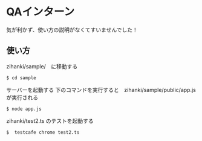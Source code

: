 # QAインターン

気が利かず、使い方の説明がなくてすいませんでした！

## 使い方

zihanki/sample/　に移動する

```
$ cd sample
```

サーバーを起動する
下のコマンドを実行すると　zihanki/sample/public/app.js が実行される

```
$ node app.js
```

zihanki/test2.ts のテストを起動する

```
$  testcafe chrome test2.ts
```
